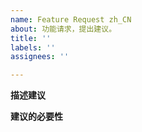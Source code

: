 ```yaml
---
name: Feature Request zh_CN
about: 功能请求，提出建议。
title: ''
labels: ''
assignees: ''

---
```


**描述建议**

**建议的必要性**
